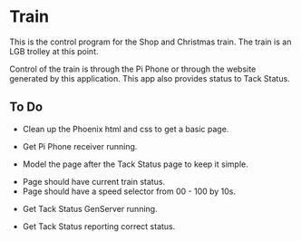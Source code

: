 # Train

This is the control program for the Shop and Christmas train. The train is an
LGB trolley at this point.

Control of the train is through the Pi Phone or through the website generated
by this application. This app also provides status to Tack Status.

## To Do

  * Clean up the Phoenix html and css to get a basic page.
  - Get Pi Phone receiver running.
  * Model the page after the Tack Status page to keep it simple.
  - Page should have current train status.
  - Page should have a speed selector from 00 - 100 by 10s.
  * Get Tack Status GenServer running.
  - Get Tack Status reporting correct status.
